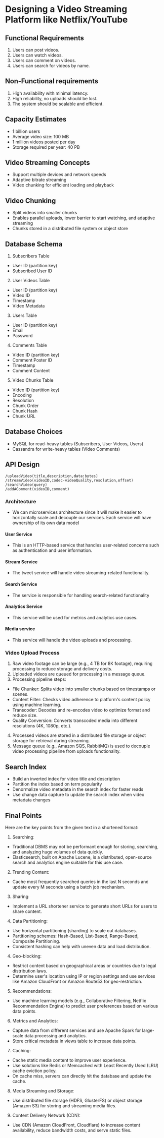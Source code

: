 # Designing a Video Streaming Platform like Netflix/YouTube

## Functional Requirements
1. Users can post videos.
2. Users can watch videos.
3. Users can comment on videos.
4. Users can search for videos by name.

## Non-Functional requirements
1. High availability with minimal latency.
2. High reliability, no uploads should be lost.
3. The system should be scalable and efficient.

## Capacity Estimates
- 1 billion users
- Average video size: 100 MB
- 1 million videos posted per day
- Storage required per year: 40 PB

## Video Streaming Concepts
- Support multiple devices and network speeds
- Adaptive bitrate streaming
- Video chunking for efficient loading and playback

## Video Chunking
- Split videos into smaller chunks
- Enables parallel uploads, lower barrier to start watching, and adaptive streaming
- Chunks stored in a distributed file system or object store

## Database Schema
1. Subscribers Table
  - User ID (partition key)
  - Subscribed User ID

2. User Videos Table
  - User ID (partition key)
  - Video ID
  - Timestamp
  - Video Metadata

3. Users Table
  - User ID (partition key)
  - Email
  - Password

4. Comments Table
  - Video ID (partition key)
  - Comment Poster ID
  - Timestamp
  - Comment Content

5. Video Chunks Table
  - Video ID (partition key)
  - Encoding
  - Resolution
  - Chunk Order
  - Chunk Hash
  - Chunk URL

## Database Choices
- MySQL for read-heavy tables (Subscribers, User Videos, Users)
- Cassandra for write-heavy tables (Video Comments)

## API Design

```
/uploadVideo(title,description,data:bytes)
/streamVideo(videoID,codec-videoQuality,resolution,offset)
/searchVideo(query)
/addAComment(videoID,comment)

```

### Architecture
- We can microservices architecture since it will make it easier to horizontally scale and decouple our services. Each service will have ownership of its own data model

#### User Service
- This is an HTTP-based service that handles user-related concerns such as authentication and user information.

#### Stream Service
- The tweet service will handle video streaming-related functionality.

#### Search Service
- The service is responsible for handling search-related functionality

#### Analytics Service
- This service will be used for metrics and analytics use cases.

#### Media service
- This service will handle the video uploads and processing. 


### Video Upload Process

1. Raw video footage can be large (e.g., 4 TB for 8K footage), requiring processing to reduce storage and delivery costs.
2. Uploaded videos are queued for processing in a message queue.
3. Processing pipeline steps:
- File Chunker: Splits video into smaller chunks based on timestamps or scenes.
- Content Filter: Checks video adherence to platform's content policy using machine learning.
- Transcoder: Decodes and re-encodes video to optimize format and reduce size.
- Quality Conversion: Converts transcoded media into different resolutions (4K, 1080p, etc.).
4. Processed videos are stored in a distributed file storage or object storage for retrieval during streaming.
5. Message queue (e.g., Amazon SQS, RabbitMQ) is used to decouple video processing pipeline from uploads functionality.

## Search Index
- Build an inverted index for video title and description
- Partition the index based on term popularity
- Denormalize video metadata in the search index for faster reads
- Use change data capture to update the search index when video metadata changes

## Final Points

Here are the key points from the given text in a shortened format:

1. Searching:
- Traditional DBMS may not be performant enough for storing, searching, and analyzing huge volumes of data quickly.
- Elasticsearch, built on Apache Lucene, is a distributed, open-source search and analytics engine suitable for this use case.

2. Trending Content:
- Cache most frequently searched queries in the last N seconds and update every M seconds using a batch job mechanism.

3. Sharing:
- Implement a URL shortener service to generate short URLs for users to share content.

4. Data Partitioning:
- Use horizontal partitioning (sharding) to scale out databases.
- Partitioning schemes: Hash-Based, List-Based, Range-Based, Composite Partitioning.
- Consistent hashing can help with uneven data and load distribution.

4. Geo-blocking:
- Restrict content based on geographical areas or countries due to legal distribution laws.
- Determine user's location using IP or region settings and use services like Amazon CloudFront or Amazon Route53 for geo-restriction.

5. Recommendations:
- Use machine learning models (e.g., Collaborative Filtering, Netflix Recommendation Engine) to predict user preferences based on various data points.

6. Metrics and Analytics:
- Capture data from different services and use Apache Spark for large-scale data processing and analytics.
- Store critical metadata in views table to increase data points.

7. Caching:
- Cache static media content to improve user experience.
- Use solutions like Redis or Memcached with Least Recently Used (LRU) cache eviction policy.
- On cache miss, servers can directly hit the database and update the cache.

8. Media Streaming and Storage:
- Use distributed file storage (HDFS, GlusterFS) or object storage (Amazon S3) for storing and streaming media files.

9. Content Delivery Network (CDN):
- Use CDN (Amazon CloudFront, Cloudflare) to increase content availability, reduce bandwidth costs, and serve static files.